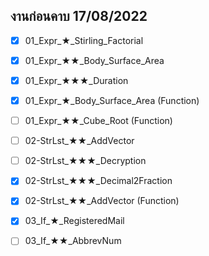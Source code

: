 ## งานก่อนคาบ 17/08/2022

- [x] 01_Expr_★_Stirling_Factorial
- [x] 01_Expr_★★_Body_Surface_Area
- [x] 01_Expr_★★★_Duration
- [x] 01_Expr_★_Body_Surface_Area (Function)
- [ ] 01_Expr_★★_Cube_Root (Function)

- [ ] 02-StrLst_★★_AddVector
- [ ] 02-StrLst_★★★_Decryption
- [x] 02-StrLst_★★★_Decimal2Fraction
- [x] 02-StrLst_★★_AddVector (Function)

- [x] 03_If_★_RegisteredMail
- [ ] 03_If_★★_AbbrevNum
